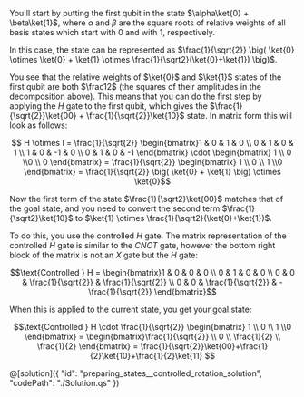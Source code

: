 You'll start by putting the first qubit in the state $\alpha\ket{0} + \beta\ket{1}$, where $\alpha$ and $\beta$ are the square roots of relative weights of all basis states which start with 0 and with 1, respectively.  

In this case, the state can be represented as $\frac{1}{\sqrt{2}} \big( \ket{0} \otimes \ket{0} + \ket{1} \otimes \frac{1}{\sqrt2}(\ket{0}+\ket{1}) \big)$.

You see that the relative weights of $\ket{0}$ and $\ket{1}$ states of the first qubit are both $\frac12$ (the squares of their amplitudes in the decomposition above). This means that you can do the first step by applying the $H$ gate to the first qubit, which gives the $\frac{1}{\sqrt{2}}\ket{00} + \frac{1}{\sqrt{2}}\ket{10}$ state. In matrix form this will look as follows:  

$$ H \otimes I = \frac{1}{\sqrt{2}} \begin{bmatrix}1 & 0 & 1 & 0 \\ 0 & 1 & 0 & 1 \\ 1 & 0 & -1 & 0 \\ 0 & 1 & 0 & -1 \end{bmatrix} \cdot
\begin{bmatrix} 1 \\ 0 \\0 \\ 0 \end{bmatrix} = \frac{1}{\sqrt{2}} \begin{bmatrix} 1 \\ 0 \\ 1 \\0 \end{bmatrix} = \frac{1}{\sqrt{2}} \big( \ket{0} + \ket{1} \big) \otimes \ket{0}$$

Now the first term of the state $\frac{1}{\sqrt2}\ket{00}$ matches that of the goal state, and you need to convert the second term $\frac{1}{\sqrt2}\ket{10}$ to $\ket{1} \otimes \frac{1}{\sqrt2}(\ket{0}+\ket{1})$.

To do this, you use the controlled $H$ gate. The matrix representation of the controlled $H$ gate is similar to the $CNOT$ gate, however the bottom right block of the matrix is not an $X$ gate but the $H$ gate:

$$\text{Controlled } H = \begin{bmatrix}1 & 0 & 0 & 0 \\ 0 & 1 & 0 & 0 \\ 0 & 0 & \frac{1}{\sqrt{2}} & \frac{1}{\sqrt{2}} \\ 0 & 0 & \frac{1}{\sqrt{2}} & -\frac{1}{\sqrt{2}} \end{bmatrix}$$

When this is applied to the current state, you get your goal state:

$$\text{Controlled } H \cdot \frac{1}{\sqrt{2}} \begin{bmatrix} 1 \\ 0 \\ 1 \\0 \end{bmatrix} = \begin{bmatrix}\frac{1}{\sqrt{2}} \\ 0 \\ \frac{1}{2} \\ \frac{1}{2} \end{bmatrix} = \frac{1}{\sqrt{2}}\ket{00}+\frac{1}{2}\ket{10}+\frac{1}{2}\ket{11}  $$

@[solution]({
    "id": "preparing_states__controlled_rotation_solution",
    "codePath": "./Solution.qs"
})
